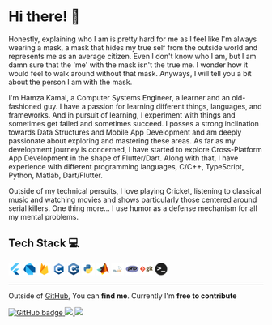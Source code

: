<h1>Hi there! 👋</h1> 
<p>
  Honestly, explaining who I am is pretty hard for me as I feel like I'm always wearing a mask, a mask that hides my true self from the outside world and represents me as an average citizen. Even I don't know who I am, but I am damn sure that the 'me' with the mask isn't the true me. I wonder how it would feel to walk around without that mask. Anyways, I will tell you a bit about the person I am with the mask.
  
  I'm Hamza Kamal, a Computer Systems Engineer, a learner and an old-fashioned guy. I have a passion for learning different things, languages, and frameworks. And in pursuit of           learning, I experiment with things and sometimes get failed and sometimes succeed. I posses a strong inclination towards Data Structures and Mobile App Development     and am deeply passionate about exploring and mastering these areas. As far as my development journey is concerned, I have started to explore Cross-Platform App         Development in the shape of Flutter/Dart. Along with that, I have experience with different programming languages, C/C++, TypeScript, Python, Matlab,         Dart/Flutter.

Outside of my technical persuits, I love playing Cricket, listening to classical music and watching movies and shows particularly those centered around serial killers. One thing more... I use humor as a defense mechanism for all my mental problems. 
</p>

## Tech Stack :computer:
<code><img height="25" src="https://raw.githubusercontent.com/github/explore/80688e429a7d4ef2fca1e82350fe8e3517d3494d/topics/flutter/flutter.png"></code>
<code><img height="25" src="https://raw.githubusercontent.com/github/explore/80688e429a7d4ef2fca1e82350fe8e3517d3494d/topics/dart/dart.png"></code>
<code><img height="25" src="https://raw.githubusercontent.com/github/explore/80688e429a7d4ef2fca1e82350fe8e3517d3494d/topics/firebase/firebase.png"></code>
<code><img height="25" src="https://raw.githubusercontent.com/github/explore/80688e429a7d4ef2fca1e82350fe8e3517d3494d/topics/c/c.png"></code>
<code><img height="25" src="https://raw.githubusercontent.com/github/explore/80688e429a7d4ef2fca1e82350fe8e3517d3494d/topics/cpp/cpp.png"></code>
<code><img height="25" src="https://raw.githubusercontent.com/github/explore/80688e429a7d4ef2fca1e82350fe8e3517d3494d/topics/python/python.png"></code>
<code><img height="25" src="https://raw.githubusercontent.com/github/explore/80688e429a7d4ef2fca1e82350fe8e3517d3494d/topics/matlab/matlab.png"></code>
<code><img height="25" src="https://raw.githubusercontent.com/github/explore/80688e429a7d4ef2fca1e82350fe8e3517d3494d/topics/mysql/mysql.png"></code>
<code><img height="25" src="https://raw.githubusercontent.com/github/explore/80688e429a7d4ef2fca1e82350fe8e3517d3494d/topics/php/php.png"></code>
<code><img height="25" src="https://raw.githubusercontent.com/github/explore/80688e429a7d4ef2fca1e82350fe8e3517d3494d/topics/git/git.png"></code>
<code><img height="25" src="https://raw.githubusercontent.com/github/explore/80688e429a7d4ef2fca1e82350fe8e3517d3494d/topics/terminal/terminal.png"></code>

<!-- ---

 <p align="center">
  <img width="65%" src="https://github-readme-stats.vercel.app/api?username=hmzaak&show_icons=true&title_color=fff&icon_color=79ff97&text_color=9f9f9f&bg_color=151515"   />
  <img width="27%" src="https://github-readme-stats.vercel.app/api/top-langs/?username=hmzaak&count_icons=true&title_color=fff&icon_color=79ff97&text_color=9f9f9f&bg_color=151515" />
</p> -->


---

Outside of [GitHub](https://github.com/hmzaak/), You can **find me**. Currently I'm **free to contribute**

<p>
  <a href="https://github.com/hmzaak?tab=followers">
    <img src="https://komarev.com/ghpvc/?username=hmzaak&color=blue&label=Profile+Views" alt="GitHub badge" />
  </a>
<!--   <a href="https://github.com/hmzaak?tab=followers">
    <img src="https://img.shields.io/github/followers/hmzaak?label=follow&style=social" alt="GitHub badge" />
  </a> -->
  <a href="https://twitter.com/hmzaa_k">
    <img src="https://img.shields.io/twitter/follow/hmzaa_k?style=social" />
  </a>
  <a href="https://www.linkedin.com/in/hamza-kamal-505406179">
    <img src="https://img.shields.io/badge/-Hamza Kamal-blue?style=flat-square&logo=Linkedin&logoColor=white&link" />
  </a>
</p>
